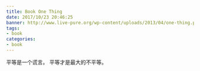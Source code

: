 ```yaml
---
title: Book One Thing
date: 2017/10/23 20:46:25
banner: http://www.live-pure.org/wp-content/uploads/2013/04/one-thing.png
tags:
- book
categories:
- book
---
```


平等是一个谎言。
平等才是最大的不平等。

